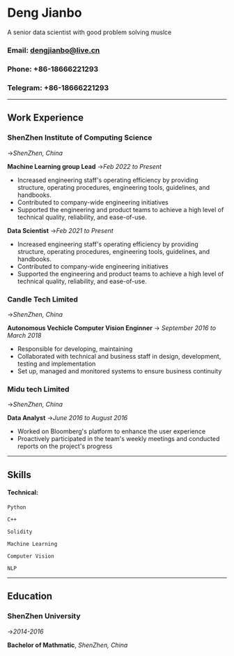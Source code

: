 # **Deng Jianbo**
A senior data scientist with good problem solving muslce 

### Email: **<dengjianbo@live.cn>** 
### Phone: **+86-18666221293** 
### Telegram: **+86-18666221293** 

----

## Work Experience

### ShenZhen Institute of Computing Science
->_ShenZhen, China_

**Machine Learning group Lead**
->_Feb 2022 to Present_

- Increased engineering staff's operating efficiency by providing structure, operating procedures, engineering tools, guidelines, and handbooks.
- Contributed to company-wide engineering initiatives
- Supported the engineering and product teams to achieve a high level of technical quality, reliability, and ease-of-use.

**Data Scientist**
->_Feb 2021 to Present_

- Increased engineering staff's operating efficiency by providing structure, operating procedures, engineering tools, guidelines, and handbooks.
- Contributed to company-wide engineering initiatives
- Supported the engineering and product teams to achieve a high level of technical quality, reliability, and ease-of-use.



### Candle Tech Limited
->_ShenZhen, China_

**Autonomous Vechicle Computer Vision Enginner**
-> _September 2016 to March 2018_

- Responsible for developing, maintaining 
- Collaborated with technical and business staff in design, development, testing and implementation
- Set up, managed and monitored systems to ensure business continuity

### Midu tech Limited
->_ShenZhen, China_

**Data Analyst**
->_June 2016 to August 2016_

- Worked on Bloomberg's platform to enhance the user experience
- Proactively participated in the team's weekly meetings and conducted reports on the project's progress

---

## Skills

#### Technical: 
`Python ` 

`C++ ` 

`Solidity`


`Machine Learning ` 

`Computer Vision ` 

`NLP` 

---

## Education

### ShenZhen University
->_2014-2016_

**Bachelor of Mathmatic**,  _ShenZhen, China_





